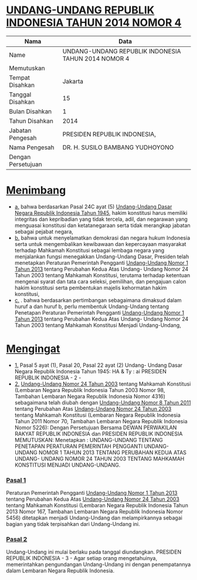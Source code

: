 # [UNDANG-UNDANG REPUBLIK INDONESIA TAHUN 2014 NOMOR 4](http://example.org/legal/document/uu/2014/4)

| Nama | Data |
| ------ | ----- |
|Name|UNDANG-UNDANG REPUBLIK INDONESIA TAHUN 2014 NOMOR 4|
|Memutuskan||
|Tempat Disahkan|Jakarta|
|Tanggal Disahkan|15|
|Bulan Disahkan|1|
|Tahun Disahkan|2014|
|Jabatan Pengesah|PRESIDEN REPUBLIK INDONESIA,|
|Nama Pengesah|DR. H. SUSILO BAMBANG YUDHOYONO|
|Dengan Persetujuan||
# [Menimbang](http://example.org/legal/document/uu/2014/4/menimbang)

* [a.](http://example.org/legal/document/uu/2014/4/menimbang/point/a) bahwa berdasarkan Pasal 24C ayat (5) [Undang-Undang Dasar Negara Republik Indonesia Tahun 1945](http://example.org/legal/document/uu), hakim konstitusi harus memiliki integritas dan kepribadian yang tidak tercela, adil, dan negarawan yang menguasai konstitusi dan ketatanegaraan serta tidak merangkap jabatan sebagai pejabat negara,
* [b.](http://example.org/legal/document/uu/2014/4/menimbang/point/b) bahwa untuk menyelamatkan demokrasi dan negara hukum Indonesia serta untuk mengembalikan kewibawaan dan kepercayaan masyarakat terhadap Mahkamah Konstitusi sebagai lembaga negara yang menjalankan fungsi menegakkan Undang-Undang Dasar, Presiden telah menetapkan Peraturan Pemerintah Pengganti [Undang-Undang Nomor 1 Tahun 2013](http://example.org/legal/document/uu/2013/1) tentang Perubahan Kedua Atas Undang- Undang Nomor 24 Tahun 2003 tentang Mahkamah Konstitusi, terutama terhadap ketentuan mengenai syarat dan tata cara seleksi, pemilihan, dan pengajuan calon hakim konstitusi serta pembentukan majelis kehormatan hakim konstitusi,
* [c.](http://example.org/legal/document/uu/2014/4/menimbang/point/c) . bahwa berdasarkan pertimbangan sebagaimana dimaksud dalam huruf a dan huruf b, perlu membentuk Undang-Undang tentang Penetapan Peraturan Pemerintah Pengganti [Undang-Undang Nomor 1 Tahun 2013](http://example.org/legal/document/uu/2013/1) tentang Perubahan Kedua Atas Undang- Undang Nomor 24 Tahun 2003 tentang Mahkamah Konstitusi Menjadi Undang-Undang,
# [Mengingat](http://example.org/legal/document/uu/2014/4/mengingat)

* [1.](http://example.org/legal/document/uu/2014/4/mengingat/point/0001) Pasal 5 ayat (1), Pasal 20, Pasal 22 ayat (2) Undang- Undang Dasar Negara Republik Indonesia Tahun 1945: HA & Ty : ai PRESIDEN REPUBLIK INDONESIA - 2 -
* [2.](http://example.org/legal/document/uu/2014/4/mengingat/point/0002) [Undang-Undang Nomor 24 Tahun 2003](http://example.org/legal/document/uu/2003/24) tentang Mahkamah Konstitusi (Lembaran Negara Republik Indonesia Tahun 2003 Nomor 98, Tambahan Lembaran Negara Republik Indonesia Nomor 4316) sebagaimana telah diubah dengan [Undang-Undang Nomor 8 Tahun 2011](http://example.org/legal/document/uu/2011/8) tentang Perubahan Atas [Undang-Undang Nomor 24 Tahun 2003](http://example.org/legal/document/uu/2003/24) tentang Mahkamah Konstitusi (Lembaran Negara Republik Indonesia Tahun 2011 Nomor 70, Tambahan Lembaran Negara Republik Indonesia Nomor 5226): Dengan Persetujuan Bersama DEWAN PERWAKILAN RAKYAT REPUBLIK INDONESIA dan PRESIDEN REPUBLIK INDONESIA MEMUTUSKAN: Menetapkan : UNDANG-UNDANG TENTANG PENETAPAN PERATURAN PEMERINTAH PENGGANTI UNDANG-UNDANG NOMOR 1 TAHUN 2013 TENTANG PERUBAHAN KEDUA ATAS UNDANG- UNDANG NOMOR 24 TAHUN 2003 TENTANG MAHKAMAH KONSTITUSI MENJADI UNDANG-UNDANG.

### [Pasal 1](http://example.org/legal/document/uu/2014/4/pasal/0001)
Peraturan Pemerintah Pengganti [Undang-Undang Nomor 1 Tahun 2013](http://example.org/legal/document/uu/2013/1) tentang Perubahan Kedua Atas [Undang-Undang Nomor 24 Tahun 2003](http://example.org/legal/document/uu/2003/24) tentang Mahkamah Konstitusi (Lembaran Negara Republik Indonesia Tahun 2013 Nomor 167, Tambahan Lembaran Negara Republik Indonesia Nomor 5456) ditetapkan menjadi Undang-Undang dan melampirkannya sebagai bagian yang tidak terpisahkan dari Undang-Undang ini.


### [Pasal 2](http://example.org/legal/document/uu/2014/4/pasal/0002)
Undang-Undang ini mulai berlaku pada tanggal diundangkan. PRESIDEN REPUBLIK INDONESIA - 3 - Agar setiap orang mengetahuinya, memerintahkan pengundangan Undang-Undang ini dengan penempatannya dalam Lembaran Negara Republik Indonesia.
